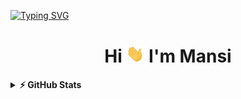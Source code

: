 [![Typing SVG](https://readme-typing-svg.herokuapp.com?lines=Welcome+to+my+GitHub+account)](https://git.io/typing-svg) 

<h1 align="center">Hi <img src="https://github.com/ankitwarbhe/ankitwarbhe/blob/master/Hi.gif" width="29px"> I'm Mansi </h1>

<!--
**htcmansi/htcmansi** is a ✨ _special_ ✨ repository because its `README.md` (this file) appears on your GitHub profile.
-->
<!-- GitHub Stats -->
<details>	
  <br />
  <summary><b>⚡ GitHub Stats</b></summary>
<br>
<h1 align="center">Github Stats</h1>

<table>
  <tr>
    <td><img src="https://github-readme-stats.vercel.app/api?username=htcmansi&show_icons=true&theme=dark&locale=en" alt="htcmansi" /></td>
    <td><img src="https://github-readme-stats.vercel.app/api/top-langs?username=htcmansi&show_icons=true&theme=dark&locale=en&layout=compact" alt="htcmansi" /></td>
  </tr>
</table>

<div align="center">
<p><img align="center" src="https://github-readme-streak-stats.herokuapp.com/?user=htcmansi&theme=dark" alt="htcmansi" /></p>
  
  </div>


<h3 align="left">Connect with me</h3>
<p align="left">
<a href="https://www.linkedin.com/in/mansi-raut-12b97a21b/" target="blank"><img align="center" src="https://raw.githubusercontent.com/rahuldkjain/github-profile-readme-generator/master/src/images/icons/Social/linked-in-alt.svg" alt="mansi-raut-12b97a21b" height="30" width="40" /></a>


<a href="https://www.hackerrank.com/htcmansiraut" target="blank"><img align="center" src="https://raw.githubusercontent.com/rahuldkjain/github-profile-readme-generator/master/src/images/icons/Social/hackerrank.svg" alt="htcmansiraut" height="30" width="40" /></a>


